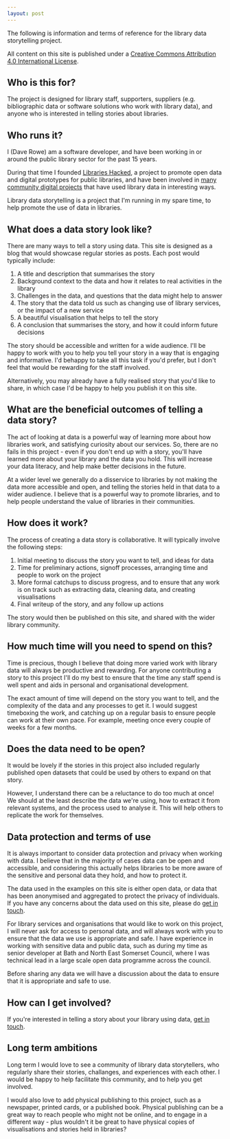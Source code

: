 ```yaml
---
layout: post
---
```


The following is information and terms of reference for the library data storytelling project.

All content on this site is published under a [Creative Commons Attribution 4.0 International License](https://creativecommons.org/licenses/by/4.0/).

## Who is this for?

The project is designed for library staff, supporters, suppliers (e.g. bibliographic data or software solutions who work with library data), and anyone who is interested in telling stories about libraries.

## Who runs it?

I (Dave Rowe) am a software developer, and have been working in or around the public library sector for the past 15 years.

During that time I founded [Libraries Hacked](https://librarieshacked.org/), a project to promote open data and digital prototypes for public libraries, and have been involved in [many community digital projects](https://www.librarieshacked.org/projects/) that have used library data in interesting ways.

Library data storytelling is a project that I'm running in my spare time, to help promote the use of data in libraries.

## What does a data story look like?

There are many ways to tell a story using data. This site is designed as a blog that would showcase regular stories as posts. Each post would typically include:

1. A title and description that summarises the story
2. Background context to the data and how it relates to real activities in the library
3. Challenges in the data, and questions that the data might help to answer
4. The story that the data told us such as changing use of library services, or the impact of a new service
5. A beautiful visualisation that helps to tell the story
6. A conclusion that summarises the story, and how it could inform future decisions

The story should be accessible and written for a wide audience. I'll be happy to work with you to help you tell your story in a way that is engaging and informative. I'd behappy to take all this task if you'd prefer, but I don't feel that would be rewarding for the staff involved.

Alternatively, you may already have a fully realised story that you'd like to share, in which case I'd be happy to help you publish it on this site.

## What are the beneficial outcomes of telling a data story?

The act of looking at data is a powerful way of learning more about how libraries work, and satisfying curiosity about our services. So, there are no fails in this project - even if you don't end up with a story, you'll have learned more about your library and the data you hold. This will increase your data literacy, and help make better decisions in the future.

At a wider level we generally do a disservice to libraries by not making the data more accessible and open, and telling the stories held in that data to a wider audience. I believe that is a powerful way to promote libraries, and to help people understand the value of libraries in their communities.

## How does it work?

The process of creating a data story is collaborative. It will typically involve the following steps:

1. Initial meeting to discuss the story you want to tell, and ideas for data
2. Time for preliminary actions, signoff processes, arranging time and people to work on the project
3. More formal catchups to discuss progress, and to ensure that any work is on track such as extracting data, cleaning data, and creating visualisations
4. Final writeup of the story, and any follow up actions

The story would then be published on this site, and shared with the wider library community.

## How much time will you need to spend on this?

Time is precious, though I believe that doing more varied work with library data will always be productive and rewarding. For anyone contributing a story to this project I'll do my best to ensure that the time any staff spend is well spent and aids in personal and organisational development.

The exact amount of time will depend on the story you want to tell, and the complexity of the data and any processes to get it. I would suggest timeboxing the work, and catching up on a regular basis to ensure people can work at their own pace. For example, meeting once every couple of weeks for a few months.

## Does the data need to be open?

It would be lovely if the stories in this project also included regularly published open datasets that could be used by others to expand on that story.

However, I understand there can be a reluctance to do too much at once! We should at the least describe the data we're using, how to extract it from relevant systems, and the process used to analyse it. This will help others to replicate the work for themselves.

## Data protection and terms of use

It is always important to consider data protection and privacy when working with data. I believe that in the majority of cases data can be open and accessible, and considering this actually helps libraries to be more aware of the sensitive and personal data they hold, and how to protect it.

The data used in the examples on this site is either open data, or data that has been anonymised and aggregated to protect the privacy of individuals. If you have any concerns about the data used on this site, please do [get in touch](mailto:info@librarieshacked.org).

For library services and organisations that would like to work on this project, I will never ask for access to personal data, and will always work with you to ensure that the data we use is appropriate and safe. I have experience in working with sensitive data and public data, such as during my time as senior developer at Bath and North East Somerset Council, where I was technical lead in a large scale open data programme across the council.

Before sharing any data we will have a discussion about the data to ensure that it is appropriate and safe to use.

## How can I get involved?

If you're interested in telling a story about your library using data, [get in touch](mailto:info@librarieshacked.org).

## Long term ambitions

Long term I would love to see a community of library data storytellers, who regularly share their stories, challanges, and experiences with each other. I would be happy to help facilitate this community, and to help you get involved.

I would also love to add physical publishing to this project, such as a newspaper, printed cards, or a published book. Physical publishing can be a great way to reach people who might not be online, and to engage in a different way - plus wouldn't it be great to have physical copies of visualisations and stories held in libraries?

